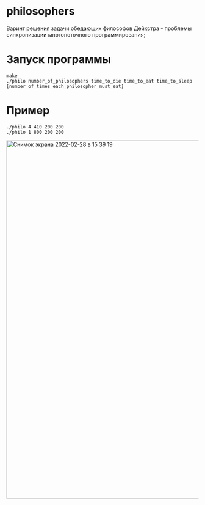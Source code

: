 # philosophers

Варинт решения задачи обедающих философов Дейкстра - проблемы синхронизации многопоточного программирования;

# Запуск программы
    
    make
    ./philo number_of_philosophers time_to_die time_to_eat time_to_sleep [number_of_times_each_philosopher_must_eat]
# Пример
    ./philo 4 410 200 200
    ./philo 1 800 200 200
<img width="938" alt="Снимок экрана 2022-02-28 в 15 39 19" src="https://user-images.githubusercontent.com/85027720/155984948-db47e0e6-0a52-4247-a463-aa94a87c5842.png">
